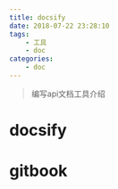 ```yaml
---
title: docsify
date: 2018-07-22 23:28:10
tags:
    - 工具
    - doc
categories:
    - doc
---
```


> 编写api文档工具介绍

# docsify

# gitbook
